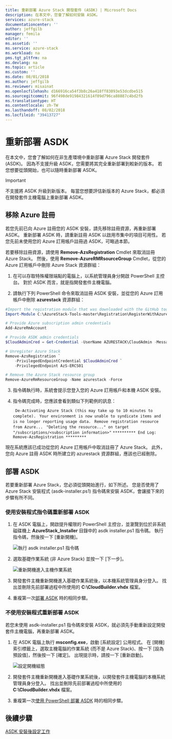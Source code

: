 ```yaml
---
title: 重新部署 Azure Stack 開發套件 (ASDK) | Microsoft Docs
description: 在本文中，您會了解如何安裝 ASDK。
services: azure-stack
documentationcenter: ''
author: jeffgilb
manager: femila
editor: ''
ms.assetid: ''
ms.service: azure-stack
ms.workload: na
pms.tgt_pltfrm: na
ms.devlang: na
ms.topic: article
ms.custom: ''
ms.date: 08/01/2018
ms.author: jeffgilb
ms.reviewer: misainat
ms.openlocfilehash: d166916ca54f3b8c26a418ff83093e53dcdbe515
ms.sourcegitcommit: 96f498de91984321614f09d796ca88887c4bd2fb
ms.translationtype: HT
ms.contentlocale: zh-TW
ms.lasthandoff: 08/02/2018
ms.locfileid: "39413727"
---
```

# <a name="redeploy-the-asdk"></a>重新部署 ASDK
在本文中，您會了解如何在非生產環境中重新部署 Azure Stack 開發套件 (ASDK)。 因為不支援升級 ASDK，您需要將其完全重新部署到較新的版本。 若您想要從頭開始，也可以隨時重新部署 ASDK。

> [!IMPORTANT]
> 不支援將 ASDK 升級到新版本。 每當您想要評估新版本的 Azure Stack，都必須在開發套件主機電腦上重新部署 ASDK。

## <a name="remove-azure-registration"></a>移除 Azure 註冊 
若您先前已向 Azure 註冊您的 ASDK 安裝，請先移除註冊資源，再重新部署 ASDK。 重新部署 ASDK 時，請重新註冊 ASDK 以啟用市集中的項目可用性。 若您先前未使用您的 Azure 訂用帳戶註冊過 ASDK，可略過本節。

若要移除註冊資源，請使用 **Remove-AzsRegistration** Cmdlet 來取消註冊 Azure Stack。 然後，使用 **Remove-AzureRMRsourceGroup** Cmdlet，從您的 Azure 訂用帳戶中刪除 Azure Stack 資源群組：

1. 在可以存取特殊權限端點的電腦上，以系統管理員身分開啟 PowerShell 主控台。 對於 ASDK 而言，就是指開發套件主機電腦。

2. 請執行下列 PowerShell 命令來取消註冊 ASDK 安裝，並從您的 Azure 訂用帳戶中刪除 **azurestack** 資源群組：

  ```Powershell    
  #Import the registration module that was downloaded with the GitHub tools
  Import-Module C:\AzureStack-Tools-master\Registration\RegisterWithAzure.psm1

  # Provide Azure subscription admin credentials
  Add-AzureRmAccount

  # Provide ASDK admin credentials
  $CloudAdminCred = Get-Credential -UserName AZURESTACK\CloudAdmin -Message "Enter the cloud domain credentials to access the privileged endpoint"

  # Unregister Azure Stack
  Remove-AzsRegistration `
      -PrivilegedEndpointCredential $CloudAdminCred `
      -PrivilegedEndpoint AzS-ERCS01

  # Remove the Azure Stack resource group
  Remove-AzureRmResourceGroup -Name azurestack -Force
  ```

3. 指令碼執行時，系統會提示您登入您的 Azure 訂用帳戶和本機 ASDK 安裝。
4. 指令碼完成時，您應該會看到類似下列範例的訊息：

    ` De-Activating Azure Stack (this may take up to 10 minutes to complete).` ` Your environment is now unable to syndicate items and is no longer reporting usage data.` ` Remove registration resource from Azure...` ` "Deleting the resource..." on target "/subscriptions/<subscription information>"` ` ********** End Log: Remove-AzsRegistration ********* `



現在系統應該已成功從您的 Azure 訂用帳戶中取消註冊了 Azure Stack。 此外，您向 Azure 註冊 ASDK 時所建立的 azurestack 資源群組，應該也已經刪除。

## <a name="deploy-the-asdk"></a>部署 ASDK
若要重新部署 Azure Stack，您必須從頭開始進行，如下所述。 您是否使用了 Azure Stack 安裝程式 (asdk-installer.ps1) 指令碼來安裝 ASDK，會讓接下來的步驟有所不同。

### <a name="redeploy-the-asdk-using-the-installer-script"></a>使用安裝程式指令碼重新部署 ASDK
1. 在 ASDK 電腦上，開啟提升權限的 PowerShell 主控台，並瀏覽到位於非系統磁碟機上 **AzureStack_Installer** 目錄中的 asdk installer.ps1 指令碼。 執行指令碼，然後按一下 [重新開機]。

   ![執行 asdk installer.ps1 指令碼](media/asdk-redeploy/1.png)

2. 選取基礎作業系統 (非 Azure Stack) 並按一下 [下一步]。

   ![重新開機進入主機作業系統](media/asdk-redeploy/2.png)

3. 開發套件主機重新開機進入基礎作業系統後，以本機系統管理員身分登入。 找出並刪除先前部署過程中所使用的 **C:\CloudBuilder.vhdx** 檔案。 

4. 重複第一次[部署 ASDK](asdk-install.md) 時的相同步驟。

### <a name="redeploy-the-asdk-without-using-the-installer"></a>不使用安裝程式重新部署 ASDK
若您未使用 asdk-installer.ps1 指令碼來安裝 ASDK，就必須先手動重新設定開發套件主機電腦，再重新部署 ASDK。

1. 在 ASDK 電腦上執行 **msconfig.exe**，啟動 [系統設定] 公用程式。 在 [開機] 索引標籤上，選取主機電腦的作業系統 (而不是 Azure Stack)、按一下 [設為預設值]，然後按一下 [確定]。 出現提示時，請按一下 [重新啟動]。

      ![設定開機組態](media/asdk-redeploy/4.png)

2. 開發套件主機重新開機進入基礎作業系統後，以開發套件主機電腦的本機系統管理員身分登入。 找出並刪除先前部署過程中所使用的 **C:\CloudBuilder.vhdx** 檔案。 

3. 重複第一次[使用 PowerShell 部署 ASDK](asdk-deploy-powershell.md) 時的相同步驟。


## <a name="next-steps"></a>後續步驟
[ASDK 安裝後設定工作](asdk-post-deploy.md)




